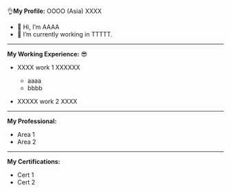 <!---
Bupa-HA/Bupa-HA is a ✨ special ✨ repository because its `README.md` (this file) appears on your GitHub profile.
You can click the Preview link to take a look at your changes.
--->

👌**My Profile:**
OOOO (Asia) XXXX
- 👋 Hi, I’m AAAA
- 🌱 I’m currently working in TTTTT. 
----------------------------------------------------------------

**My Working Experience:** 😎
- XXXX work 1 XXXXXX
  - aaaa
  - bbbb

- XXXXX work 2 XXXX

-------------------------------------------------------------
**My Professional:**
- Area 1
- Area 2 

-------------------------------------------------------------
**My Certifications:**
- Cert 1  
- Cert 2 



